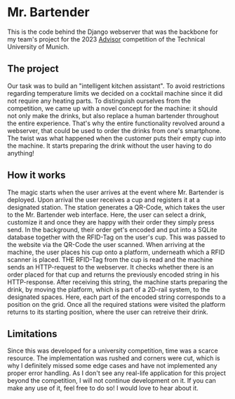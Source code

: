 # Mr. Bartender
This is the code behind the Django webserver that was the backbone for my team's project for the 2023 [Advisor](https://www.ce.cit.tum.de/lsr/lehre/advisor/ "TUM: Advisor") competition of the Technical University of Munich.
## The project
Our task was to build an "intelligent kitchen assistant". To avoid restrictions regarding temperature limits we decided on a cocktail machine since it did not require any heating parts.
To distinguish ourselves from the competition, we came up with a novel concept for the machine: it should not only make the drinks, but also replace a human bartender throughout the entire experience. 
That's why the entire functionality revolved around a webserver, that could be used to order the drinks from one's smartphone. The twist was what happened when the customer puts their empty cup into the machine.
It starts preparing the drink without the user having to do anything! 
## How it works
The magic starts when the user arrives at the event where Mr. Bartender is deployed. Upon arrival the user receives a cup and registers it at a designated station. The station generates a QR-Code, which takes the user to the Mr. Bartender web interface.
Here, the user can select a drink, customize it and once they are happy with their order they simply press send. In the background, their order get's encoded and put into a SQLite database together with the RFID-Tag on the user's cup. This was passed to the website via the QR-Code the user scanned.
When arriving at the machine, the user places his cup onto a platform, underneath which a RFID scanner is placed. THE RFID-Tag from the cup is read and the machine sends an HTTP-request to the webserver. It checks whether there is an order placed for that cup and returns the previously encoded string in his HTTP-response.
After receiving this string, the machine starts preparing the drink, by moving the platform, which is part of a 2D-rail system, to the designated spaces. Here, each part of the encoded string corresponds to a position on the grid. Once all the required stations were visited the platform returns to its starting position, where the user can retreive their drink.
## Limitations
Since this was developed for a university competition, time was a scarce resource. The implementation was rushed and corners were cut, which is why I definitely missed some edge cases and have not implemented any proper error handling. 
As I don't see any real-life application for this project beyond the competition, I will not continue development on it. If you can make any use of it, feel free to do so! I would love to hear about it.
